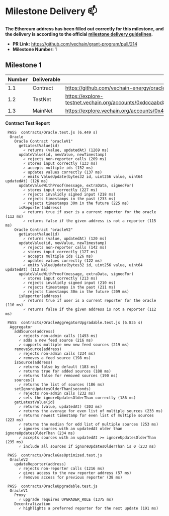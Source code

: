 
# Milestone Delivery :mailbox:

**The Ethereum address has been filled out correctly for this milestone, and the delivery is according to the official [milestone delivery guidelines](../).**

* **PR Link:** https://github.com/vechain/grant-program/pull/214
* **Milestone Number:** 1

## Milestone 1


| Number | Deliverable | Link | Notes |
|-|-|-|-|
| 1.1 | Contract | https://github.com/vechain-energy/oracle.vechain.energy/tree/main/contracts |
| 1.2 | TestNet | https://explore-testnet.vechain.org/accounts/0xdccaabd81b38e0deef4c202bc7f1261a4d9192c6
| 1.3 | MainNet | https://explore.vechain.org/accounts/0x49ec7192bf804abc289645ca86f1ed01a6c17713


**Contract Test Report**

```shell
 PASS  contracts/Oracle.test.js (6.449 s)
  Oracle 
    Oracle Contract "oracleV1"
      getLatestValue(id)
        ✓ returns (value, updatedAt) (1269 ms)
      updateValue(id, newValue, newTimestamp)
        ✓ rejects non-reporter calls (209 ms)
        ✓ stores input correctly (133 ms)
        ✓ accepts multiple ids (152 ms)
        ✓ updates values correctly (137 ms)
        ✓ emits ValueUpdate(bytes32 id, uint256 value, uint64 updatedAt) (126 ms)
      updateValueWithProof(message, extraData, signedFor)
        ✓ stores input correctly (227 ms)
        ✓ rejects invalidly signed input (218 ms)
        ✓ rejects timestamps in the past (233 ms)
        ✓ rejects timestamps 30m in the future (225 ms)
      isReporter(address)
        ✓ returns true if user is a current reporter for the oracle (112 ms)
        ✓ returns false if the given address is not a reporter (115 ms)
    Oracle Contract "oracleV2"
      getLatestValue(id)
        ✓ returns (value, updatedAt) (120 ms)
      updateValue(id, newValue, newTimestamp)
        ✓ rejects non-reporter calls (142 ms)
        ✓ stores input correctly (127 ms)
        ✓ accepts multiple ids (126 ms)
        ✓ updates values correctly (122 ms)
        ✓ emits ValueUpdate(bytes32 id, uint256 value, uint64 updatedAt) (113 ms)
      updateValueWithProof(message, extraData, signedFor)
        ✓ stores input correctly (213 ms)
        ✓ rejects invalidly signed input (210 ms)
        ✓ rejects timestamps in the past (211 ms)
        ✓ rejects timestamps 30m in the future (209 ms)
      isReporter(address)
        ✓ returns true if user is a current reporter for the oracle (110 ms)
        ✓ returns false if the given address is not a reporter (112 ms)

 PASS  contracts/OracleAggregatorUpgradable.test.js (6.835 s)
  Aggregator 
    addSource(address)
      ✓ rejects non-admin calls (1493 ms)
      ✓ adds a new feed source (216 ms)
      ✓ supports multiple new new feed sources (219 ms)
    removeSource(address)
      ✓ rejects non-admin calls (234 ms)
      ✓ removes a feed source (198 ms)
    isSource(address)
      ✓ returns false by default (183 ms)
      ✓ returns true for added sources (188 ms)
      ✓ returns false for removed sources (190 ms)
    sources()
      ✓ returns the list of sources (186 ms)
    setIgnoreUpdatesOlderThan(seconds)
      ✓ rejects non-admin calls (232 ms)
      ✓ sets the ignoreUpdatesOlderThan correctly (186 ms)
    getLatestValue(id)
      ✓ returns (value, updatedAt) (203 ms)
      ✓ returns the average for even list of multiple sources (233 ms)
      ✓ returns newest timestamp for even list of multiple sources (223 ms)
      ✓ returns the median for odd list of multiple sources (253 ms)
      ✓ ignores sources with an updatedAt older than ignoreUpdatesOlderThan (234 ms)
      ✓ accepts sources with an updatedAt >= ignoreUpdatesOlderThan (235 ms)
      ✓ include all sources if ignoreUpdatesOlderThan is 0 (233 ms)

 PASS  contracts/OracleGasOptimized.test.js
  OracleV2 
    updateReporter(address)
      ✓ rejects non-reporter calls (1216 ms)
      ✓ gives access to the new reporter address (57 ms)
      ✓ removes access for previous reporter (38 ms)

 PASS  contracts/OracleUpgradable.test.js
  OracleV1 
    Proxy
      ✓ upgrade requires UPGRADER_ROLE (1375 ms)
    Decentralization
      ✓ highlights a preferred reporter for the next update (191 ms)
```
